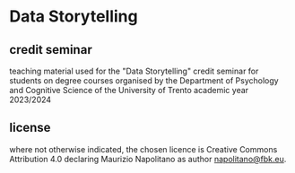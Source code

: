 # Data Storytelling
##  credit seminar
teaching material used for the "Data Storytelling" credit seminar for students on degree courses organised by the Department of Psychology and Cognitive Science of the University of Trento academic year 2023/2024

## license
where not otherwise indicated, the chosen licence is Creative Commons Attribution 4.0 declaring Maurizio Napolitano as author <napolitano@fbk.eu>.
